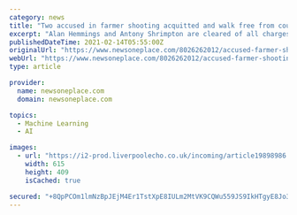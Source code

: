```yaml
---
category: news
title: "Two accused in farmer shooting acquitted and walk free from court"
excerpt: "Alan Hemmings and Antony Shrimpton are cleared of all charges but the prosecution continues against four more defendants"
publishedDateTime: 2021-02-14T05:55:00Z
originalUrl: "https://www.newsoneplace.com/8026262012/accused-farmer-shooting-acquitted"
webUrl: "https://www.newsoneplace.com/8026262012/accused-farmer-shooting-acquitted"
type: article

provider:
  name: newsoneplace.com
  domain: newsoneplace.com

topics:
  - Machine Learning
  - AI

images:
  - url: "https://i2-prod.liverpoolecho.co.uk/incoming/article19898986.ece/ALTERNATES/s615/0_Man-shot-in-robbery-on-Back-LaneAughtonLancashire.jpg"
    width: 615
    height: 409
    isCached: true

secured: "+8QpPCOm1lmNzBpJEjM4Er1TstXpE8IULm2MtVK9CQWu559JS9IkHTgyE8Jo3oD4h/U8iGAirDTV5b0DBaNXCSTd/YuRRCTugQ/DfFfJsRC+nwN9XaJUOV745C19YGI+JE8rVAWOFTYrPK20TT79NhE0KrRljPS0o8fFmvbLlW/T/dYH4dwGsX9mw/F/qHaD2i4pH/EePo1MvJ998jvvDicASPoE57dNodqGxAtGeNnsBx4OTqW2mcff2XKY8YryGQ4JUQec0g5cZLv0DJ5i0oku7+bQRgDHXkgnk+gfTASy+yNG4E78fkNdhEdGE7qJFzZOT0cgfba1XgvhII+nGgmT6Y3Y6DbJNEv3ycSr99Y=;Jc/Jyn2A0u4nUD7D1jldAw=="
---
```


